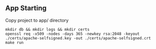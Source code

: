 ## App Starting
Copy project to app/ directory
```
mkdir db && mkdir logs && mkdir certs
openssl req -x509 -nodes -days 365 -newkey rsa:2048 -keyout ./certs/apache-selfsigned.key -out ./certs/apache-selfsigned.crt
make run
```
